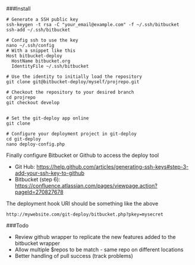 ###Install

    # Generate a SSH public key
    ssh-keygen -t rsa -C "your_email@example.com" -f ~/.ssh/bitbucket
    ssh-add ~/.ssh/bitbucket

    # Config ssh to use the key
    nano ~/.ssh/config
    # With a snippet like this
    Host bitbucket-deploy
      HostName bitbucket.org
      IdentityFile ~/.ssh/bitbucket

    # Use the identity to initially load the repository
    git clone git@bitbucket-deploy/myself/projrepo.git

    # Checkout the repository to your desired branch
    cd projrepo
    git checkout develop


    # Set the git-deploy app online
    git clone 

    # Configure your deployment project in git-deploy
    cd git-deploy
    nano deploy-config.php


Finally configure Bitbucket or Github to access the deploy tool

- Git Hub: https://help.github.com/articles/generating-ssh-keys#step-3-add-your-ssh-key-to-github
- Bitbucket (step 6): https://confluence.atlassian.com/pages/viewpage.action?pageId=270827678

The deployment hook URI should be something like the above
    
    http://mywebsite.com/git-deploy/bitbucket.php?pkey=mysecret


###Todo

- Review github wrapper to replicate the new features added to the bitbucket wrapper
- Allow multiple $repos to be match - same repo on different locations
- Better handling of pull success (track problems)
